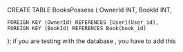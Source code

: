 CREATE TABLE BooksPossess (
    OwnerId INT,
    BookId INT,
    
    FOREIGN KEY (OwnerId) REFERENCES [User](User_id),
    FOREIGN KEY (BookId) REFERENCES Book(book_id)
);
 if you are testing with the database , you have to add this
